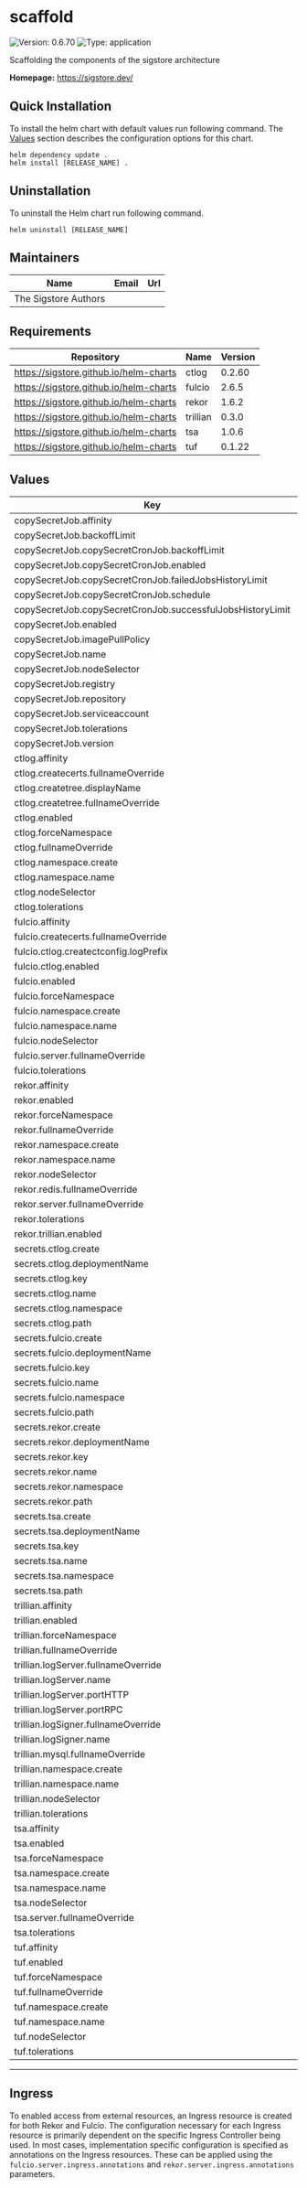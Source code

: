 # scaffold

<!-- This README.md is generated. Please edit README.md.gotmpl -->

![Version: 0.6.70](https://img.shields.io/badge/Version-0.6.70-informational?style=flat-square) ![Type: application](https://img.shields.io/badge/Type-application-informational?style=flat-square)

Scaffolding the components of the sigstore architecture

**Homepage:** <https://sigstore.dev/>

## Quick Installation

To install the helm chart with default values run following command.
The [Values](#Values) section describes the configuration options for this chart.

```shell
helm dependency update .
helm install [RELEASE_NAME] .
```

## Uninstallation

To uninstall the Helm chart run following command.

```shell
helm uninstall [RELEASE_NAME]
```

## Maintainers

| Name | Email | Url |
| ---- | ------ | --- |
| The Sigstore Authors |  |  |

## Requirements

| Repository | Name | Version |
|------------|------|---------|
| https://sigstore.github.io/helm-charts | ctlog | 0.2.60 |
| https://sigstore.github.io/helm-charts | fulcio | 2.6.5 |
| https://sigstore.github.io/helm-charts | rekor | 1.6.2 |
| https://sigstore.github.io/helm-charts | trillian | 0.3.0 |
| https://sigstore.github.io/helm-charts | tsa | 1.0.6 |
| https://sigstore.github.io/helm-charts | tuf | 0.1.22 |

## Values

| Key | Type | Default | Description |
|-----|------|---------|-------------|
| copySecretJob.affinity | object | `{}` |  |
| copySecretJob.backoffLimit | int | `6` |  |
| copySecretJob.copySecretCronJob.backoffLimit | int | `2` |  |
| copySecretJob.copySecretCronJob.enabled | bool | `false` |  |
| copySecretJob.copySecretCronJob.failedJobsHistoryLimit | int | `1` |  |
| copySecretJob.copySecretCronJob.schedule | string | `"*/5 * * * 1-5"` |  |
| copySecretJob.copySecretCronJob.successfulJobsHistoryLimit | int | `1` |  |
| copySecretJob.enabled | bool | `false` |  |
| copySecretJob.imagePullPolicy | string | `"IfNotPresent"` |  |
| copySecretJob.name | string | `"copy-secrets-job"` |  |
| copySecretJob.nodeSelector | object | `{}` |  |
| copySecretJob.registry | string | `"docker.io"` |  |
| copySecretJob.repository | string | `"alpine/k8s"` |  |
| copySecretJob.serviceaccount | string | `"tuf-secret-copy-job"` |  |
| copySecretJob.tolerations | list | `[]` |  |
| copySecretJob.version | string | `"sha256:fb0d2db81fb0f98abb1adf5246d6f0f4d19f34031afe4759cb7ad8e2eb8d2c01"` |  |
| ctlog.affinity | object | `{}` |  |
| ctlog.createcerts.fullnameOverride | string | `"ctlog-createcerts"` |  |
| ctlog.createtree.displayName | string | `"ctlog-tree"` |  |
| ctlog.createtree.fullnameOverride | string | `"ctlog-createtree"` |  |
| ctlog.enabled | bool | `true` |  |
| ctlog.forceNamespace | string | `"ctlog-system"` |  |
| ctlog.fullnameOverride | string | `"ctlog"` |  |
| ctlog.namespace.create | bool | `true` |  |
| ctlog.namespace.name | string | `"ctlog-system"` |  |
| ctlog.nodeSelector | object | `{}` |  |
| ctlog.tolerations | list | `[]` |  |
| fulcio.affinity | object | `{}` |  |
| fulcio.createcerts.fullnameOverride | string | `"fulcio-createcerts"` |  |
| fulcio.ctlog.createctconfig.logPrefix | string | `"sigstorescaffolding"` |  |
| fulcio.ctlog.enabled | bool | `false` |  |
| fulcio.enabled | bool | `true` |  |
| fulcio.forceNamespace | string | `"fulcio-system"` |  |
| fulcio.namespace.create | bool | `true` |  |
| fulcio.namespace.name | string | `"fulcio-system"` |  |
| fulcio.nodeSelector | object | `{}` |  |
| fulcio.server.fullnameOverride | string | `"fulcio-server"` |  |
| fulcio.tolerations | list | `[]` |  |
| rekor.affinity | object | `{}` |  |
| rekor.enabled | bool | `true` |  |
| rekor.forceNamespace | string | `"rekor-system"` |  |
| rekor.fullnameOverride | string | `"rekor"` |  |
| rekor.namespace.create | bool | `true` |  |
| rekor.namespace.name | string | `"rekor-system"` |  |
| rekor.nodeSelector | object | `{}` |  |
| rekor.redis.fullnameOverride | string | `"rekor-redis"` |  |
| rekor.server.fullnameOverride | string | `"rekor-server"` |  |
| rekor.tolerations | list | `[]` |  |
| rekor.trillian.enabled | bool | `false` |  |
| secrets.ctlog.create | bool | `false` |  |
| secrets.ctlog.deploymentName | string | `"ctlog"` |  |
| secrets.ctlog.key | string | `"public"` |  |
| secrets.ctlog.name | string | `"ctlog-public-key"` |  |
| secrets.ctlog.namespace | string | `"ctlog-system"` |  |
| secrets.ctlog.path | string | `"ctfe.pub"` |  |
| secrets.fulcio.create | bool | `false` |  |
| secrets.fulcio.deploymentName | string | `"fulcio-server"` |  |
| secrets.fulcio.key | string | `"cert"` |  |
| secrets.fulcio.name | string | `"fulcio-server-secret"` |  |
| secrets.fulcio.namespace | string | `"fulcio-system"` |  |
| secrets.fulcio.path | string | `"fulcio_v1.crt.pem"` |  |
| secrets.rekor.create | bool | `false` |  |
| secrets.rekor.deploymentName | string | `"rekor-server"` |  |
| secrets.rekor.key | string | `"key"` |  |
| secrets.rekor.name | string | `"rekor-public-key"` |  |
| secrets.rekor.namespace | string | `"rekor-system"` |  |
| secrets.rekor.path | string | `"rekor.pub"` |  |
| secrets.tsa.create | bool | `false` |  |
| secrets.tsa.deploymentName | string | `"tsa-server"` |  |
| secrets.tsa.key | string | `"cert-chain"` |  |
| secrets.tsa.name | string | `"tsa-cert-chain"` |  |
| secrets.tsa.namespace | string | `"tsa-system"` |  |
| secrets.tsa.path | string | `"tsa.certchain.pem"` |  |
| trillian.affinity | object | `{}` |  |
| trillian.enabled | bool | `true` |  |
| trillian.forceNamespace | string | `"trillian-system"` |  |
| trillian.fullnameOverride | string | `"trillian"` |  |
| trillian.logServer.fullnameOverride | string | `"trillian-logserver"` |  |
| trillian.logServer.name | string | `"trillian-logserver"` |  |
| trillian.logServer.portHTTP | int | `8090` |  |
| trillian.logServer.portRPC | int | `8091` |  |
| trillian.logSigner.fullnameOverride | string | `"trillian-logsigner"` |  |
| trillian.logSigner.name | string | `"trillian-logsigner"` |  |
| trillian.mysql.fullnameOverride | string | `"trillian-mysql"` |  |
| trillian.namespace.create | bool | `true` |  |
| trillian.namespace.name | string | `"trillian-system"` |  |
| trillian.nodeSelector | object | `{}` |  |
| trillian.tolerations | list | `[]` |  |
| tsa.affinity | object | `{}` |  |
| tsa.enabled | bool | `false` |  |
| tsa.forceNamespace | string | `"tsa-system"` |  |
| tsa.namespace.create | bool | `true` |  |
| tsa.namespace.name | string | `"tsa-system"` |  |
| tsa.nodeSelector | object | `{}` |  |
| tsa.server.fullnameOverride | string | `"tsa-server"` |  |
| tsa.tolerations | list | `[]` |  |
| tuf.affinity | object | `{}` |  |
| tuf.enabled | bool | `false` |  |
| tuf.forceNamespace | string | `"tuf-system"` |  |
| tuf.fullnameOverride | string | `"tuf"` |  |
| tuf.namespace.create | bool | `true` |  |
| tuf.namespace.name | string | `"tuf-system"` |  |
| tuf.nodeSelector | object | `{}` |  |
| tuf.tolerations | list | `[]` |  |

----------------------------------------------

## Ingress

To enabled access from external resources, an Ingress resource is created for both Rekor and Fulcio. The configuration necessary for each Ingress resource is primarily dependent on the specific Ingress Controller being used. In most cases, implementation specific configuration is specified as annotations on the Ingress resources. These can be applied using the `fulcio.server.ingress.annotations` and `rekor.server.ingress.annotations` parameters.
